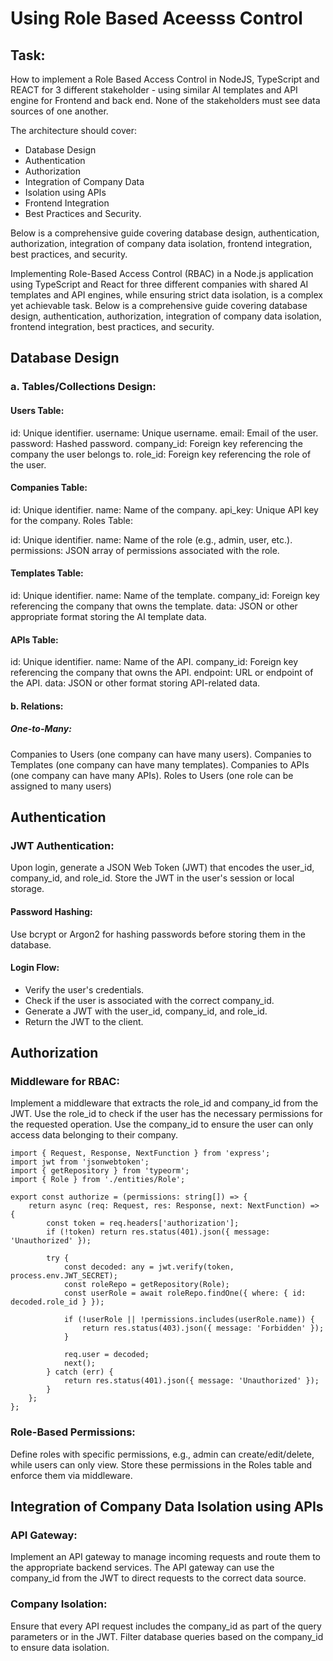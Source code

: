 # Using Role Based Aceesss Control

## Task:
How to implement a Role Based Access Control in NodeJS, TypeScript and REACT for 3 different stakeholder -  using similar AI templates and API engine for Frontend and back end. None of the stakeholders must see data sources of one another. 

The architecture should cover:
- Database Design
- Authentication
- Authorization
- Integration of Company Data
-  Isolation using APIs
- Frontend Integration
-  Best Practices and Security.

Below is a comprehensive guide covering database design, authentication, authorization, integration of company data isolation, frontend integration, best practices, and security.


Implementing Role-Based Access Control (RBAC) in a Node.js application using TypeScript and React for three different companies with shared AI templates and API engines, while ensuring strict data isolation, is a complex yet achievable task. Below is a comprehensive guide covering database design, authentication, authorization, integration of company data isolation, frontend integration, best practices, and security.


## Database Design
### a. Tables/Collections Design:

#### Users Table:

id: Unique identifier.
username: Unique username.
email: Email of the user.
password: Hashed password.
company_id: Foreign key referencing the company the user belongs to.
role_id: Foreign key referencing the role of the user.

#### Companies Table:

id: Unique identifier.
name: Name of the company.
api_key: Unique API key for the company.
Roles Table:

id: Unique identifier.
name: Name of the role (e.g., admin, user, etc.).
permissions: JSON array of permissions associated with the role.

#### Templates Table:

id: Unique identifier.
name: Name of the template.
company_id: Foreign key referencing the company that owns the template.
data: JSON or other appropriate format storing the AI template data.

#### APIs Table:

id: Unique identifier.
name: Name of the API.
company_id: Foreign key referencing the company that owns the API.
endpoint: URL or endpoint of the API.
data: JSON or other format storing API-related data.

#### b. Relations:
 ##### One-to-Many:
Companies to Users (one company can have many users).
Companies to Templates (one company can have many templates).
Companies to APIs (one company can have many APIs).
Roles to Users (one role can be assigned to many users)

## Authentication
### JWT Authentication:

Upon login, generate a JSON Web Token (JWT) that encodes the user_id, company_id, and role_id.
Store the JWT in the user's session or local storage.

#### Password Hashing:

Use bcrypt or Argon2 for hashing passwords before storing them in the database.

#### Login Flow:

- Verify the user's credentials.
- Check if the user is associated with the correct company_id.
- Generate a JWT with the user_id, company_id, and role_id.
- Return the JWT to the client.

## Authorization
### Middleware for RBAC:
Implement a middleware that extracts the role_id and company_id from the JWT.
Use the role_id to check if the user has the necessary permissions for the requested operation.
Use the company_id to ensure the user can only access data belonging to their company.

```
import { Request, Response, NextFunction } from 'express';
import jwt from 'jsonwebtoken';
import { getRepository } from 'typeorm';
import { Role } from './entities/Role';

export const authorize = (permissions: string[]) => {
    return async (req: Request, res: Response, next: NextFunction) => {
        const token = req.headers['authorization'];
        if (!token) return res.status(401).json({ message: 'Unauthorized' });

        try {
            const decoded: any = jwt.verify(token, process.env.JWT_SECRET);
            const roleRepo = getRepository(Role);
            const userRole = await roleRepo.findOne({ where: { id: decoded.role_id } });

            if (!userRole || !permissions.includes(userRole.name)) {
                return res.status(403).json({ message: 'Forbidden' });
            }

            req.user = decoded;
            next();
        } catch (err) {
            return res.status(401).json({ message: 'Unauthorized' });
        }
    };
};

```
### Role-Based Permissions:
Define roles with specific permissions, e.g., admin can create/edit/delete, while users can only view.
Store these permissions in the Roles table and enforce them via middleware.


## Integration of Company Data Isolation using APIs

### API Gateway:

Implement an API gateway to manage incoming requests and route them to the appropriate backend services.
The API gateway can use the company_id from the JWT to direct requests to the correct data source.

### Company Isolation:

Ensure that every API request includes the company_id as part of the query parameters or in the JWT.
Filter database queries based on the company_id to ensure data isolation.

